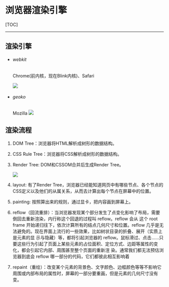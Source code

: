 # 浏览器渲染引擎

[TOC]

***

## 渲染引擎

+ ###### webkit

  Chrome(前内核，现在Blink内核)、Safari

  ![](C:\Users\Administrator\Desktop\前端资料\优秀参考资料html及md文件\浏览器机制\1028513-20180530154313816-1498972038.png)

+ ###### geoko

  Mozilla
  ![](C:\Users\Administrator\Desktop\前端资料\优秀参考资料html及md文件\浏览器机制\1028513-20180530154341813-2090367224.jpg)

## 渲染流程

1. DOM Tree：浏览器将HTML解析成树形的数据结构。

2. CSS Rule Tree：浏览器将CSS解析成树形的数据结构。

3. Render Tree: DOM和CSSOM合并后生成Render Tree。

   ![](C:\Users\Administrator\Desktop\前端资料\优秀参考资料html及md文件\浏览器机制\20171201171549282.png)

4. layout: 有了Render Tree，浏览器已经能知道网页中有哪些节点、各个节点的CSS定义以及他们的从属关系，从而去计算出每个节点在屏幕中的位置。

5. painting: 按照算出来的规则，通过显卡，把内容画到屏幕上。

6. reflow（回流重排）：当浏览器发现某个部分发生了点变化影响了布局，需要倒回去重新渲染，内行称这个回退的过程叫 reflow。reflow 会从 <html> 这个 root frame 开始递归往下，依次计算所有的结点几何尺寸和位置。reflow 几乎是无法避免的。现在界面上流行的一些效果，比如树状目录的折叠、展开（实质上是元素的显 示与隐藏）等，都将引起浏览器的 reflow。鼠标滑过、点击……只要这些行为引起了页面上某些元素的占位面积、定位方式、边距等属性的变化，都会引起它内部、周围甚至整个页面的重新渲 染。通常我们都无法预估浏览器到底会 reflow 哪一部分的代码，它们都彼此相互影响着

7. repaint（重绘）：改变某个元素的背景色、文字颜色、边框颜色等等不影响它周围或内部布局的属性时，屏幕的一部分要重画，但是元素的几何尺寸没有变。

